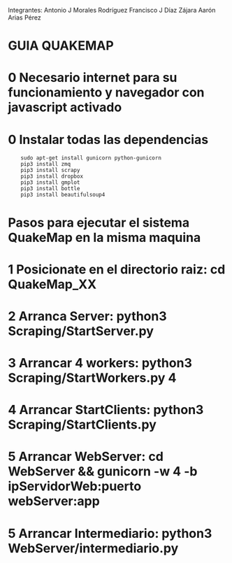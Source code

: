 Integrantes:
Antonio J Morales Rodríguez
Francisco J Díaz Zájara
Aarón Arias Pérez

#		GUIA QUAKEMAP

#	0	Necesario internet para su funcionamiento y navegador con javascript activado

#	0	Instalar todas las dependencias

		sudo apt-get install gunicorn python-gunicorn
		pip3 install zmq
		pip3 install scrapy
		pip3 install dropbox
		pip3 install gmplot
		pip3 install bottle
		pip3 install beautifulsoup4

#	Pasos para ejecutar el sistema QuakeMap en la misma maquina

#	1	Posicionate en el directorio raiz: cd QuakeMap_XX 	
#	2	Arranca Server: python3 Scraping/StartServer.py
#	3	Arrancar 4 workers: python3 Scraping/StartWorkers.py 4
#	4	Arrancar StartClients: python3 Scraping/StartClients.py
#	5	Arrancar WebServer: cd WebServer && gunicorn -w 4 -b ipServidorWeb:puerto webServer:app
#	5	Arrancar Intermediario: python3 WebServer/intermediario.py